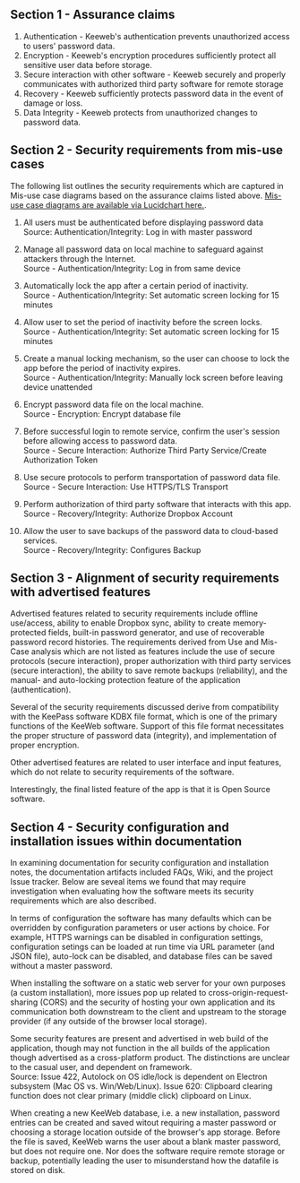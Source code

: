 Section 1 - Assurance claims
--------
1. Authentication - Keeweb's authentication prevents unauthorized access to users' password data.
2. Encryption - Keeweb's encryption procedures sufficiently protect all sensitive user data before storage.
3. Secure interaction with other software - Keeweb securely and properly communicates with authorized third 
   party software for remote storage
4. Recovery - Keeweb sufficiently protects password data in the event of damage or loss.
5. Data Integrity - Keeweb protects from unauthorized changes to password data.


Section 2 - Security requirements from mis-use cases
-------
The following list outlines the security requirements which are captured in Mis-use case diagrams based on the assurance claims listed above.  [Mis-use case diagrams are available via Lucidchart here.](https://www.lucidchart.com/invitations/accept/70bd4364-1a62-4d1d-94f8-2f44f9fdb0fe).


 1. All users must be authenticated before displaying password data<br>
    Source: Authentication/Integrity: Log in with master password
    
 2. Manage all password data on local machine to safeguard against attackers through the Internet.<br>
    Source - Authentication/Integrity: Log in from same device
    
 3. Automatically lock the app after a certain period of inactivity.<br>
    Source - Authentication/Integrity: Set automatic screen locking for 15 minutes
    
 4. Allow user to set the period of inactivity before the screen locks.<br>
    Source - Authentication/Integrity: Set automatic screen locking for 15 minutes
    
 5. Create a manual locking mechanism, so the user can choose to lock the app before the period 
    of inactivity expires.<br>
    Source - Authentication/Integrity: Manually lock screen before leaving device unattended
    
 6. Encrypt password data file on the local machine.<br>
    Source - Encryption: Encrypt database file
    
 7. Before successful login to remote service, confirm the user's session before allowing access to password data.<br>
    Source - Secure Interaction: Authorize Third Party Service/Create Authorization Token
    
 8. Use secure protocols to perform transportation of password data file.<br>
    Source - Secure Interaction: Use HTTPS/TLS Transport
    
 9. Perform authorization of third party software that interacts with this app.<br>
    Source - Recovery/Integrity: Authorize Dropbox Account
     
10. Allow the user to save backups of the password data to cloud-based services.<br>
    Source - Recovery/Integrity: Configures Backup
    

Section 3 - Alignment of security requirements with advertised features
-------

Advertised features related to security requirements include offline use/access, ability to enable Dropbox sync, ability 
to create memory-protected fields, built-in password generator, and use of recoverable password record histories.  The requirements derived from Use and Mis-Case analysis which are not listed as features include the use of secure protocols (secure interaction), proper authorization with third party services (secure interaction), the ability to save remote backups (reliability), and the manual- and auto-locking protection feature of the application (authentication).

Several of the security requirements discussed derive from compatibility with the KeePass software KDBX file format, which is one of the primary functions of the KeeWeb software. Support of this file format necessitates the proper structure of password data (integrity), and implementation of proper encryption.

Other advertised features are related to user interface and input features, which do not relate to security requirements 
of the software.

Interestingly, the final listed feature of the app is that it is Open Source software.


Section 4 - Security configuration and installation issues within documentation
------

In examining documentation for security configuration and installation notes, the documentation artifacts included FAQs, Wiki, and the project Issue tracker.  Below are seveal items we found that may require investigation when evaluating how the software meets its security requirements which are also described.

In terms of configuration the software has many defaults which can be overridden by configuration parameters or user actions by choice.  For example, HTTPS warnings can be disabled in configuration settings, configuration setings can be loaded at run time via URL parameter (and JSON file), auto-lock can be disabled, and database files can be saved without a master password.

When installing the software on a static web server for your own purposes (a custom installation), more issues pop up related to cross-origin-request-sharing (CORS) and the security of hosting your own application and its communication both downstream to the client and upstream to the storage provider (if any outside of the browser local storage).

Some security features are present and advertised in web build of the application, though may not function in the all builds of the application though advertised as a cross-platform product.  The distinctions are unclear to the casual user, and dependent on framework.<br>
Source: Issue 422, Autolock on OS idle/lock is dependent on Electron subsystem (Mac OS vs. Win/Web/Linux). Issue 620: Clipboard clearing function does not clear primary (middle click) clipboard on Linux.
   
When creating a new KeeWeb database, i.e. a new installation, password entries can be created and saved witout requiring a master password or choosing a storage location outside of the browser's app storage.  Before the file is saved, KeeWeb warns the user about a blank master password, but does not require one.  Nor does the software require remote storage or backup, potentially leading the user to misunderstand how the datafile is stored on disk.
